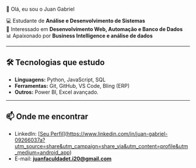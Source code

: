 👋 Olá, eu sou o Juan Gabriel

💻 Estudante de **Análise e Desenvolvimento de Sistemas**  
🚀 Interessado em **Desenvolvimento Web, Automação e Banco de Dados**  
📊 Apaixonado por **Business Intelligence e análise de dados**  

---

## 🛠️ Tecnologias que estudo
- **Linguagens:** Python, JavaScript, SQL  
- **Ferramentas:** Git, GitHub, VS Code, Bling (ERP)  
- **Outros:** Power BI, Excel avançado.

---



## 📫 Onde me encontrar
- LinkedIn: [[Seu Perfil](#)](https://www.linkedin.com/in/juan-gabriel-09266037a?utm_source=share&utm_campaign=share_via&utm_content=profile&utm_medium=android_app)  
- E-mail: **juanfaculdadet.i20@gmail.com**


<!--
**juang-20/juang-20** is a ✨ _special_ ✨ repository because its `README.md` (this file) appears on your GitHub profile.

Here are some ideas to get you started:

- 🔭 I’m currently working on ...
- 🌱 I’m currently learning ...
- 👯 I’m looking to collaborate on ...
- 🤔 I’m looking for help with ...
- 💬 Ask me about ...
- 📫 How to reach me: ...
- 😄 Pronouns: ...
- ⚡ Fun fact: ...
-->
